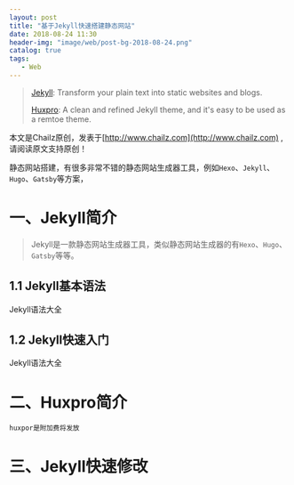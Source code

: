 ```yaml
---
layout: post
title: "基于Jekyll快速搭建静态网站"
date: 2018-08-24 11:30
header-img: "image/web/post-bg-2018-08-24.png"
catalog: true
tags:
   - Web
---
```


> [Jekyll](https://jekyllrb.com/): Transform your plain text into static websites and blogs.
>
> [Huxpro](https://github.com/Huxpro/huxpro.github.io): A clean and refined Jekyll theme, and it's easy to be used as a remtoe theme.

本文是Chailz原创，发表于[http://www.chailz.com](http://www.chailz.com) ,请阅读原文支持原创！

静态网站搭建，有很多非常不错的静态网站生成器工具，例如`Hexo`、`Jekyll`、`Hugo`、`Gatsby`等方案，

# 一、Jekyll简介
>Jekyll是一款静态网站生成器工具，类似静态网站生成器的有`Hexo`、`Hugo`、`Gatsby`等等。

## 1.1 Jekyll基本语法
Jekyll语法大全

## 1.2 Jekyll快速入门
Jekyll语法大全

# 二、Huxpro简介
    huxpor是附加费将发放

# 三、Jekyll快速修改
